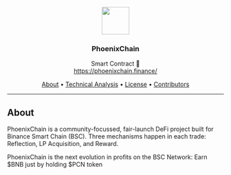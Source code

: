 <p align="center">
  <img src="https://phoenixchain.finance/backup/logo.png" width="64" />
  <br/>
  <h3 align="center">PhoenixChain</h3>
</p>
<p align="center">
  <span align="center">Smart Contract 🚀</span>
  <br/>
  <a href ="https://phoenixchain.finance/" target="_blank">https://phoenixchain.finance/</a>
</p>

<p align="center">
  <a href="#about">About</a>
  •
  <a href="#commands">Technical Analysis</a>
  •
  <a href="#license">License</a>
  •
  <a href="#contributors">Contributors</a>
</p>

---

## About

<p>PhoenixChain is a community-focussed, fair-launch DeFi project built for Binance Smart Chain (BSC). Three mechanisms happen in each trade: Reflection, LP Acquisition, and Reward.</p><p>PhoenixChain is the next evolution in profits on the BSC Network: Earn $BNB just by holding $PCN token</p>
